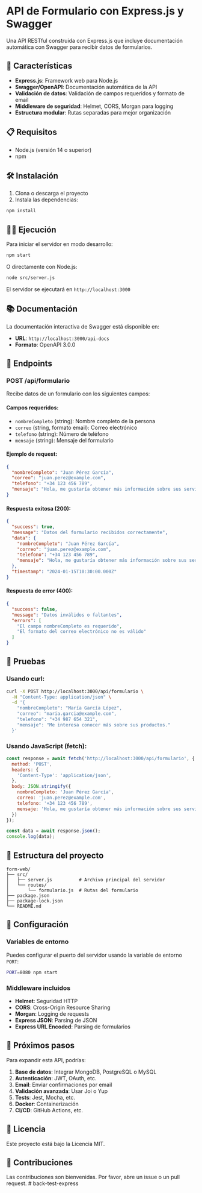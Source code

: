 # API de Formulario con Express.js y Swagger

Una API RESTful construida con Express.js que incluye documentación automática con Swagger para recibir datos de formularios.

## 🚀 Características

- **Express.js**: Framework web para Node.js
- **Swagger/OpenAPI**: Documentación automática de la API
- **Validación de datos**: Validación de campos requeridos y formato de email
- **Middleware de seguridad**: Helmet, CORS, Morgan para logging
- **Estructura modular**: Rutas separadas para mejor organización

## 📋 Requisitos

- Node.js (versión 14 o superior)
- npm

## 🛠️ Instalación

1. Clona o descarga el proyecto
2. Instala las dependencias:

```bash
npm install
```

## 🏃‍♂️ Ejecución

Para iniciar el servidor en modo desarrollo:

```bash
npm start
```

O directamente con Node.js:

```bash
node src/server.js
```

El servidor se ejecutará en `http://localhost:3000`

## 📚 Documentación

La documentación interactiva de Swagger está disponible en:
- **URL**: `http://localhost:3000/api-docs`
- **Formato**: OpenAPI 3.0.0

## 🔌 Endpoints

### POST /api/formulario

Recibe datos de un formulario con los siguientes campos:

#### Campos requeridos:
- `nombreCompleto` (string): Nombre completo de la persona
- `correo` (string, formato email): Correo electrónico
- `telefono` (string): Número de teléfono
- `mensaje` (string): Mensaje del formulario

#### Ejemplo de request:

```json
{
  "nombreCompleto": "Juan Pérez García",
  "correo": "juan.perez@example.com",
  "telefono": "+34 123 456 789",
  "mensaje": "Hola, me gustaría obtener más información sobre sus servicios."
}
```

#### Respuesta exitosa (200):

```json
{
  "success": true,
  "message": "Datos del formulario recibidos correctamente",
  "data": {
    "nombreCompleto": "Juan Pérez García",
    "correo": "juan.perez@example.com",
    "telefono": "+34 123 456 789",
    "mensaje": "Hola, me gustaría obtener más información sobre sus servicios."
  },
  "timestamp": "2024-01-15T10:30:00.000Z"
}
```

#### Respuesta de error (400):

```json
{
  "success": false,
  "message": "Datos inválidos o faltantes",
  "errors": [
    "El campo nombreCompleto es requerido",
    "El formato del correo electrónico no es válido"
  ]
}
```

## 🧪 Pruebas

### Usando curl:

```bash
curl -X POST http://localhost:3000/api/formulario \
  -H "Content-Type: application/json" \
  -d '{
    "nombreCompleto": "María García López",
    "correo": "maria.garcia@example.com",
    "telefono": "+34 987 654 321",
    "mensaje": "Me interesa conocer más sobre sus productos."
  }'
```

### Usando JavaScript (fetch):

```javascript
const response = await fetch('http://localhost:3000/api/formulario', {
  method: 'POST',
  headers: {
    'Content-Type': 'application/json',
  },
  body: JSON.stringify({
    nombreCompleto: 'Juan Pérez García',
    correo: 'juan.perez@example.com',
    telefono: '+34 123 456 789',
    mensaje: 'Hola, me gustaría obtener más información sobre sus servicios.'
  })
});

const data = await response.json();
console.log(data);
```

## 📁 Estructura del proyecto

```
form-web/
├── src/
│   ├── server.js          # Archivo principal del servidor
│   └── routes/
│       └── formulario.js  # Rutas del formulario
├── package.json
├── package-lock.json
└── README.md
```

## 🔧 Configuración

### Variables de entorno

Puedes configurar el puerto del servidor usando la variable de entorno `PORT`:

```bash
PORT=8080 npm start
```

### Middleware incluidos

- **Helmet**: Seguridad HTTP
- **CORS**: Cross-Origin Resource Sharing
- **Morgan**: Logging de requests
- **Express JSON**: Parsing de JSON
- **Express URL Encoded**: Parsing de formularios

## 🚀 Próximos pasos

Para expandir esta API, podrías:

1. **Base de datos**: Integrar MongoDB, PostgreSQL o MySQL
2. **Autenticación**: JWT, OAuth, etc.
3. **Email**: Enviar confirmaciones por email
4. **Validación avanzada**: Usar Joi o Yup
5. **Tests**: Jest, Mocha, etc.
6. **Docker**: Containerización
7. **CI/CD**: GitHub Actions, etc.

## 📝 Licencia

Este proyecto está bajo la Licencia MIT.

## 🤝 Contribuciones

Las contribuciones son bienvenidas. Por favor, abre un issue o un pull request. # back-test-express
